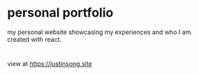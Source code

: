 # personal portfolio

my personal website showcasing my experiences and who I am.
<br>
created with react.
#
view at https://justinsong.site
